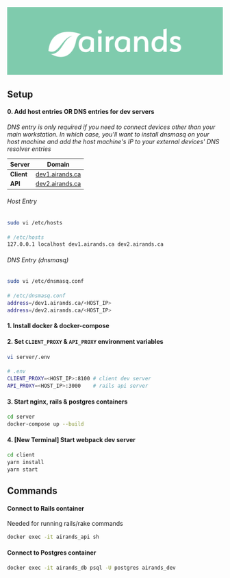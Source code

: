 <img src="https://github.com/airands/airands-assets/blob/master/1x/name-banner-green%401x.png" alt="">

## Setup

#### 0. Add host entries OR DNS entries for dev servers

*DNS entry is only required if you need to connect devices other than your main workstation. In which case, you'll want to install dnsmasq on your host machine and add the host machine's IP to your external devices' DNS resolver entries*

Server | Domain
--- | ---
**Client** | [dev1.airands.ca](https://dev1.airands.ca)
**API** | [dev2.airands.ca](https://dev2.airands.ca)

###### Host Entry
```bash
sudo vi /etc/hosts

# /etc/hosts
127.0.0.1 localhost dev1.airands.ca dev2.airands.ca
```
###### DNS Entry (dnsmasq)

```bash
sudo vi /etc/dnsmasq.conf

# /etc/dnsmasq.conf
address=/dev1.airands.ca/<HOST_IP>
address=/dev2.airands.ca/<HOST_IP>
```

#### 1. Install docker & docker-compose

#### 2. Set `CLIENT_PROXY` & `API_PROXY` environment variables

```bash
vi server/.env

# .env
CLIENT_PROXY=<HOST_IP>:8100 # client dev server
API_PROXY=<HOST_IP>:3000    # rails api server
```

#### 3. Start nginx, rails & postgres containers

```bash
cd server
docker-compose up --build
```

#### 4. **[New Terminal]** Start webpack dev server

```bash
cd client
yarn install
yarn start
```

## Commands

#### Connect to Rails container
Needed for running rails/rake commands
```bash
docker exec -it airands_api sh
```

#### Connect to Postgres container

```bash
docker exec -it airands_db psql -U postgres airands_dev
```
